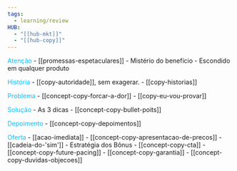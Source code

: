 ```yaml
---
tags:
  - learning/review
HUB:
  - "[[hub-mkt]]"
  - "[[hub-copy]]"
---
```



<font color = #00bfff>Atenção</font> - [[promessas-espetaculares]] - Mistério do benefício - Escondido em qualquer produto

<font color = #00bfff>História </font> - [[copy-autoridade]], sem exagerar.  - [[copy-historias]]

<font color = #00bfff>Problema</font> - [[concept-copy-forcar-a-dor]] - [[copy-eu-vou-provar]] 

<font color = #00bfff>Solução</font> - As 3 dicas - [[concept-copy-bullet-poits]]

<font color = #00bfff>Depoimento</font> - [[concept-copy-depoimentos]]

<font color = #00bfff>Oferta</font> - [[acao-imediata]] - [[concept-copy-apresentacao-de-precos]] - [[cadeia-do-'sim']] - Estratégia dos Bônus - [[concept-copy-cta]]  - [[concept-copy-future-pacing]] - [[concept-copy-garantia]] - [[concept-copy-duvidas-objecoes]] 

